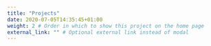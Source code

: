 ```yaml
---
title: "Projects" 
date: 2020-07-05T14:35:45+01:00
weight: 2 # Order in which to show this project on the home page
external_link: "" # Optional external link instead of modal
---
```



